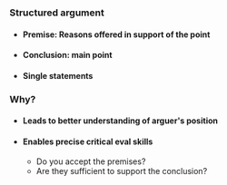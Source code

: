 ### Structured argument
- #### Premise: Reasons offered in support of the point
- #### Conclusion: main point
- #### Single statements

### Why?
- #### Leads to better understanding of arguer's position
- #### Enables precise critical eval skills
	- Do you accept the premises?
	- Are they sufficient to support the conclusion?